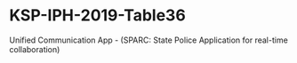 # KSP-IPH-2019-Table36
Unified Communication App - (SPARC: State Police Application for real-time collaboration)

